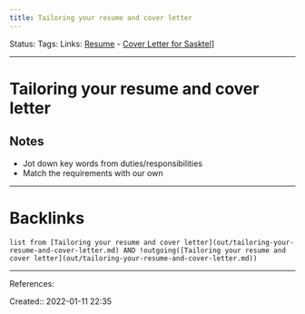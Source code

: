 ```yaml
---
title: Tailoring your resume and cover letter
---
```

Status: 
Tags: 
Links: [Resume](out/resume.md) - [Cover Letter for Sasktel](out/cover-letter-for-sasktel.md)]
___
# Tailoring your resume and cover letter
## Notes
- Jot down key words from duties/responsibilities
- Match the requirements with our own
___
# Backlinks
```dataview
list from [Tailoring your resume and cover letter](out/tailoring-your-resume-and-cover-letter.md) AND !outgoing([Tailoring your resume and cover letter](out/tailoring-your-resume-and-cover-letter.md))
```
___
References:

Created:: 2022-01-11 22:35
